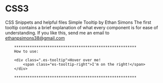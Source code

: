 # CSS3
CSS Snippets and helpful files
 Simple Tooltip by Ethan Simons
        The first tooltip contains a brief explanation of what every component is for ease of understanding.
        If you like this, send me an email to ethanpsimons38@gmail.com


        *******************************************************
        How to use:

        <div class=".es-tooltip">Hover over me!
            <span class="es-tooltip-right">I'm on the right!</span>
        </div>

        *******************************************************
